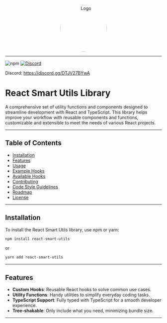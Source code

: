 



  <p align="center">
   <img src="https://github.com/user-attachments/assets/a8fdf92f-87b2-4d54-a25a-1213817b602e" alt="Logo" width="150" height="150" style="border-radius: 50%;" />
  </p>
  
--- 


![npm](https://img.shields.io/npm/v/react-smart-utils) 
[![Discord](https://img.shields.io/discord/123456789012345678)](https://discord.gg/DTJV27BYwA)

Discord: https://discord.gg/DTJV27BYwA






# React Smart Utils Library

A comprehensive set of utility functions and components designed to streamline development with React and TypeScript. This library helps improve your workflow with reusable components and functions, customizable and extensible to meet the needs of various React projects.

---

## Table of Contents

- [Installation](#installation)
- [Features](#features)
- [Usage](#usage)
- [Example Hooks](#example-hooks)
- [Available Hooks](#available-hooks)
- [Contributing](#contributing)
- [Code Style Guidelines](#code-style-guidelines)
- [Roadmap](#roadmap)
- [License](#license)

---

## Installation

To install the React Smart Utils library, use npm or yarn:


```bash
npm install react-smart-utils
```
  or 
 
```bash
yarn add react-smart-utils
```
---

## Features

- **Custom Hooks**: Reusable React hooks to solve common use cases.
- **Utility Functions**: Handy utilities to simplify everyday coding tasks.
- **TypeScript Support**: Fully typed with TypeScript for a smooth developer experience.
- **Tree-shakable**: Only include what you need, minimizing bundle size.

---
